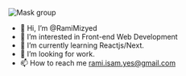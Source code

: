 ![Mask group](https://user-images.githubusercontent.com/66327652/192535327-91770aec-7387-4c5b-9ec1-b70639418043.png)

- 👋 Hi, I’m @RamiMizyed
- 👀 I’m interested in Front-end Web Development
- 🌱 I’m currently learning Reactjs/Next.
- 💞️ I’m looking for work.
- 📫 How to reach me rami.isam.yes@gmail.com

